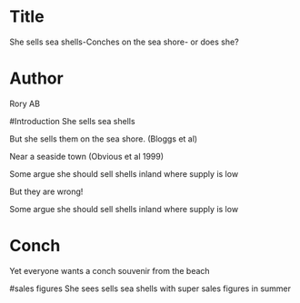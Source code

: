 # Title
She sells sea shells-Conches on the sea shore- or does she?


# Author
Rory AB

#Introduction
She sells sea shells

But she sells them on the sea shore. (Bloggs et al)

Near a seaside town (Obvious et al 1999)


Some argue she should sell shells inland where supply is low 

But they are wrong!

Some argue she should sell shells inland where supply is low

# Conch
Yet everyone wants a conch souvenir from the beach 

#sales figures
She sees sells sea shells with super sales figures in summer
